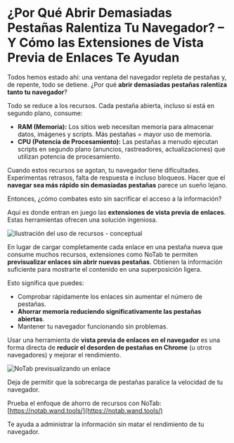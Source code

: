 # ¿Por Qué Abrir Demasiadas Pestañas Ralentiza Tu Navegador? – Y Cómo las Extensiones de Vista Previa de Enlaces Te Ayudan

Todos hemos estado ahí: una ventana del navegador repleta de pestañas y, de repente, todo se detiene. ¿Por qué **abrir demasiadas pestañas ralentiza tanto tu navegador**?

Todo se reduce a los recursos. Cada pestaña abierta, incluso si está en segundo plano, consume:
*   **RAM (Memoria):** Los sitios web necesitan memoria para almacenar datos, imágenes y scripts. Más pestañas = mayor uso de memoria.
*   **CPU (Potencia de Procesamiento):** Las pestañas a menudo ejecutan scripts en segundo plano (anuncios, rastreadores, actualizaciones) que utilizan potencia de procesamiento.

Cuando estos recursos se agotan, tu navegador tiene dificultades. Experimentas retrasos, falta de respuesta e incluso bloqueos. Hacer que el **navegar sea más rápido sin demasiadas pestañas** parece un sueño lejano.

Entonces, ¿cómo combates esto sin sacrificar el acceso a la información?

Aquí es donde entran en juego las **extensiones de vista previa de enlaces**. Estas herramientas ofrecen una solución ingeniosa.

![Ilustración del uso de recursos - conceptual](images/notab1.png) <!-- It might be hard to find a direct image for this, using a placeholder concept -->

En lugar de cargar completamente cada enlace en una pestaña nueva que consume muchos recursos, extensiones como NoTab te permiten **previsualizar enlaces sin abrir nuevas pestañas**. Obtienen la información suficiente para mostrarte el contenido en una superposición ligera.

Esto significa que puedes:
*   Comprobar rápidamente los enlaces sin aumentar el número de pestañas.
*   **Ahorrar memoria reduciendo significativamente las pestañas abiertas**.
*   Mantener tu navegador funcionando sin problemas.

Usar una herramienta de **vista previa de enlaces en el navegador** es una forma directa de **reducir el desorden de pestañas en Chrome** (u otros navegadores) y mejorar el rendimiento.

![NoTab previsualizando un enlace](images/notab2.png)

Deja de permitir que la sobrecarga de pestañas paralice la velocidad de tu navegador.

Prueba el enfoque de ahorro de recursos con NoTab: [https://notab.wand.tools/](https://notab.wand.tools/)

Te ayuda a administrar la información sin matar el rendimiento de tu navegador.
